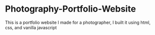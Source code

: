 # Photography-Portfolio-Website

This is a portfolio website I made for a photographer, I built it using html, css, and vanilla javascript
